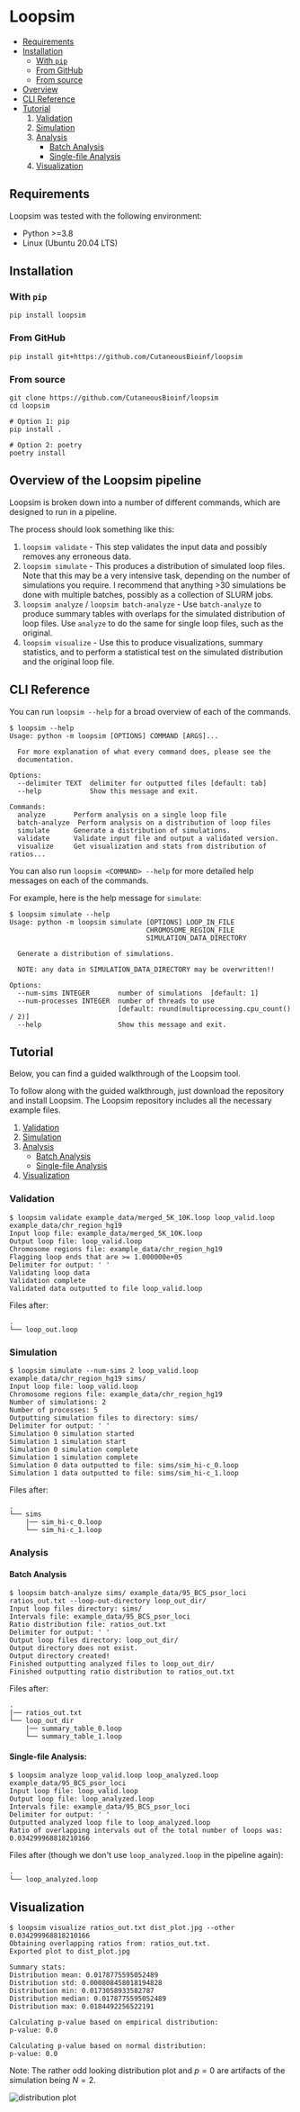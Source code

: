 # Loopsim

- [Requirements](#requirements)
- [Installation](#installation)
  - [With `pip`](#with-pip)
  - [From GitHub](#from-github)
  - [From source](#from-source)
- [Overview](#overview-of-the-loopsim-pipeline)
- [CLI Reference](#cli-reference)
- [Tutorial](#tutorial)
  1. [Validation](#validation)
  2. [Simulation](#simulation)
  3. [Analysis](#analysis)
      - [Batch Analysis](#batch-analysis)
      - [Single-file Analysis](#single-file-analysis)
  4. [Visualization](#visualization)

## Requirements

Loopsim was tested with the following environment:

- Python >=3.8
- Linux (Ubuntu 20.04 LTS)

## Installation

### With `pip`

```shell
pip install loopsim
```

### From GitHub

```shell
pip install git+https://github.com/CutaneousBioinf/loopsim 
```

### From source

```shell
git clone https://github.com/CutaneousBioinf/loopsim
cd loopsim

# Option 1: pip
pip install .

# Option 2: poetry
poetry install
```


## Overview of the Loopsim pipeline

Loopsim is broken down into a number of different commands, which are designed to run in a pipeline.

The process should look something like this:

1. `loopsim validate` - This step validates the input data and possibly removes any erroneous data.
2. `loopsim simulate` - This produces a distribution of simulated loop files. Note that this may be a very intensive task, depending on the number of simulations you require. I recommend that anything >30 simulations be done with multiple batches, possibly as a collection of SLURM jobs.
3. `loopsim analyze` / `loopsim batch-analyze` - Use `batch-analyze` to produce summary tables with overlaps for the simulated distribution of loop files. Use `analyze` to do the same for single loop files, such as the original.
4. `loopsim visualize` - Use this to produce visualizations, summary statistics, and to perform a statistical test on the simulated distribution and the original loop file.

## CLI Reference

You can run `loopsim --help` for a broad overview of each of the commands.

```shell
$ loopsim --help
Usage: python -m loopsim [OPTIONS] COMMAND [ARGS]...

  For more explanation of what every command does, please see the
  documentation.

Options:
  --delimiter TEXT  delimiter for outputted files [default: tab]
  --help            Show this message and exit.

Commands:
  analyze       Perform analysis on a single loop file
  batch-analyze  Perform analysis on a distribution of loop files
  simulate      Generate a distribution of simulations.
  validate      Validate input file and output a validated version.
  visualize     Get visualization and stats from distribution of ratios...
```

You can also run `loopsim <COMMAND> --help` for more detailed help messages on each of the commands.

For example, here is the help message for `simulate`:

```shell
$ loopsim simulate --help
Usage: python -m loopsim simulate [OPTIONS] LOOP_IN_FILE
                                  CHROMOSOME_REGION_FILE
                                  SIMULATION_DATA_DIRECTORY

  Generate a distribution of simulations.

  NOTE: any data in SIMULATION_DATA_DIRECTORY may be overwritten!!

Options:
  --num-sims INTEGER       number of simulations  [default: 1]
  --num-processes INTEGER  number of threads to use
                           [default: round(multiprocessing.cpu_count() / 2)]
  --help                   Show this message and exit.
```

## Tutorial

Below, you can find a guided walkthrough of the Loopsim tool.

To follow along with the guided walkthrough, just download the repository and install Loopsim.
The Loopsim repository includes all the necessary example files.

1. [Validation](#validation)
2. [Simulation](#simulation)
3. [Analysis](#analysis)
    - [Batch Analysis](#batch-analysis)
    - [Single-file Analysis](#single-file-analysis)
4. [Visualization](#visualization)

### Validation

```shell
$ loopsim validate example_data/merged_5K_10K.loop loop_valid.loop example_data/chr_region_hg19
Input loop file: example_data/merged_5K_10K.loop
Output loop file: loop_valid.loop
Chromosome regions file: example_data/chr_region_hg19
Flagging loop ends that are >= 1.000000e+05
Delimiter for output: ' '
Validating loop data
Validation complete
Validated data outputted to file loop_valid.loop
```

Files after:

```
.
└── loop_out.loop
```

### Simulation

```shell
$ loopsim simulate --num-sims 2 loop_valid.loop example_data/chr_region_hg19 sims/
Input loop file: loop_valid.loop
Chromosome regions file: example_data/chr_region_hg19
Number of simulations: 2
Number of processes: 5
Outputting simulation files to directory: sims/
Delimiter for output: ' '
Simulation 0 simulation started
Simulation 1 simulation start
Simulation 0 simulation complete
Simulation 1 simulation complete
Simulation 0 data outputted to file: sims/sim_hi-c_0.loop
Simulation 1 data outputted to file: sims/sim_hi-c_1.loop
```

Files after:

```
.
└── sims
    |── sim_hi-c_0.loop
    └── sim_hi-c_1.loop
```

### Analysis

#### **Batch Analysis**

```shell
$ loopsim batch-analyze sims/ example_data/95_BCS_psor_loci ratios_out.txt --loop-out-directory loop_out_dir/
Input loop files directory: sims/
Intervals file: example_data/95_BCS_psor_loci
Ratio distribution file: ratios_out.txt
Delimiter for output: ' '
Output loop files directory: loop_out_dir/
Output directory does not exist.
Output directory created!
Finished outputting analyzed files to loop_out_dir/
Finished outputting ratio distribution to ratios_out.txt
```

Files after:

```
.
|── ratios_out.txt
└── loop_out_dir
    |── summary_table_0.loop
    └── summary_table_1.loop
```

#### **Single-file Analysis:**

```shell
$ loopsim analyze loop_valid.loop loop_analyzed.loop example_data/95_BCS_psor_loci
Input loop file: loop_valid.loop
Output loop file: loop_analyzed.loop
Intervals file: example_data/95_BCS_psor_loci
Delimiter for output: ' '
Outputted analyzed loop file to loop_analyzed.loop
Ratio of overlapping intervals out of the total number of loops was: 0.034299968818210166
```

Files after (though we don't use `loop_analyzed.loop` in the pipeline again):

```
.
└── loop_analyzed.loop
```

## Visualization

```
$ loopsim visualize ratios_out.txt dist_plot.jpg --other 0.034299968818210166
Obtaining overlapping ratios from: ratios_out.txt.
Exported plot to dist_plot.jpg

Summary stats:
Distribution mean: 0.0178775595052489
Distribution std: 0.000808458018194828
Distribution min: 0.0173058933582787
Distribution median: 0.0178775595052489
Distribution max: 0.0184492256522191

Calculating p-value based on empirical distribution:
p-value: 0.0

Calculating p-value based on normal distribution:
p-value: 0.0
```

Note: The rather odd looking distribution plot and $p = 0$ are artifacts of the simulation being $N = 2$.

![distribution plot](./img/dist_plot.jpg)
